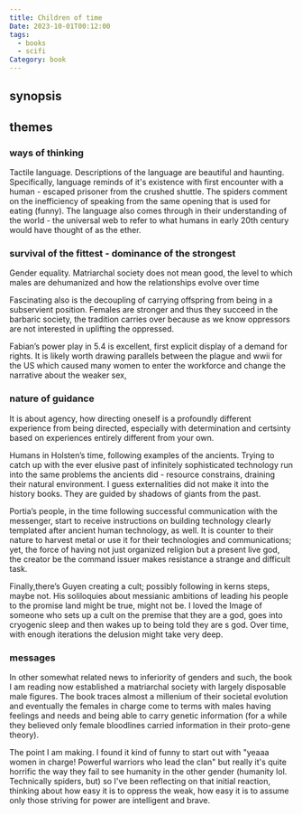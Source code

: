 ```yaml
---
title: Children of time
Date: 2023-10-01T00:12:00
tags:
  - books
  - scifi
Category: book
---
```

## synopsis

## themes 

### ways of thinking
Tactile language. Descriptions of the language are beautiful and haunting. Specifically, language reminds of it's existence with first encounter with a human - escaped prisoner from the crushed shuttle. The spiders comment on the inefficiency of speaking from the same opening that is used for eating (funny). The language also comes through in their understanding of the world - the universal web to refer to what humans in early 20th century would have thought of as the ether. 

### survival of the fittest - dominance of the strongest 

Gender equality. Matriarchal society does not mean good, the level to which males are dehumanized and how the relationships evolve over time 

Fascinating also is the decoupling of carrying offspring from being in a subservient position. Females are stronger and thus they succeed in the barbaric society, the tradition carries over because as we know oppressors are not interested in uplifting the oppressed.

Fabian’s power play in 5.4 is excellent, first explicit display of a demand for rights. It is likely worth drawing parallels between the plague and wwii for the US which caused many women to enter the workforce and change the narrative about the weaker sex,



### nature of guidance 

It is about agency, how directing oneself is a profoundly different experience from being directed, especially with determination and certsinty based on experiences entirely different from your own.

Humans in Holsten’s time, following examples of the ancients. Trying to catch up with the ever elusive past of infinitely sophisticated technology run into the same problems the ancients did - resource constrains, draining their natural environment. I guess externalities did not make it into the history books. They are guided by shadows of giants from the past.

Portia’s people, in the time following successful communication with the messenger, start to receive instructions on building technology clearly templated after ancient human technology, as well. It is counter to their nature to harvest metal or use it for their technologies and communications; yet, the force of having not just organized religion but a present live god, the creator be the command issuer makes resistance a strange and difficult task.

Finally,there’s Guyen creating a cult; possibly following in kerns steps, maybe not. His soliloquies about messianic ambitions of leading his people to the promise land might be true, might not be. I loved the Image of someone who sets up a cult on the premise that they are a god, goes into cryogenic sleep and then wakes up to being told they are s god. Over time, with enough iterations the delusion might take very deep. 


### messages 
In other somewhat related news to inferiority of genders and such, the book I am reading now established a matriarchal society with largely disposable male figures. The book traces almost a millenium of their societal evolution and eventually the females in charge come to terms with males having feelings and needs and being able to carry genetic information (for a while they believed only female bloodlines carried information in their proto-gene theory). 

The point I am making. I found it kind of funny to start out with "yeaaa women in charge! Powerful warriors who lead the clan" but really it's quite horrific the way they fail to see humanity in the other gender (humanity lol. Technically spiders, but) so I've been reflecting on that initial reaction, thinking about how easy it is to oppress the weak, how easy it is to assume only those striving for power are intelligent and brave. 